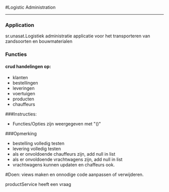 #Logistic Administration
*** 

### Application
sr.unasat.Logistiek administratie applicatie voor het 
transporteren van zandsoorten en bouwmaterialen 

### Functies
#### crud handelingen op: 
* klanten
* bestellingen
* leveringen 
* voertuigen
* producten
* chauffeurs

###Instructies:
* Functies/Opties zijn weergegeven met "()"


###Opmerking
* bestelling volledig testen
* levering volledig testen
* als er onvoldoende chauffeurs zijn, add null in list
* als er onvoldoende vrachtwagens zijn, add null in list
* vrachtwagens kunnen updaten en chaffeurs ook.


#Doen: views maken en onnodige code aanpassen of verwijderen. 

productService heeft een vraag